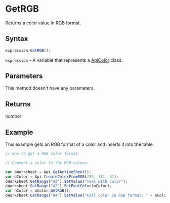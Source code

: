 # GetRGB

Returns a color value in RGB format.

## Syntax

```javascript
expression.GetRGB();
```

`expression` - A variable that represents a [ApiColor](../ApiColor.md) class.

## Parameters

This method doesn't have any parameters.

## Returns

number

## Example

This example gets an RGB format of a color and inserts it into the table.

```javascript editor-xlsx
// How to get a RGB color format.

// Convert a color to the RGB values.

var oWorksheet = Api.GetActiveSheet();
var oColor = Api.CreateColorFromRGB(255, 111, 61);
oWorksheet.GetRange("A2").SetValue("Text with color");
oWorksheet.GetRange("A2").SetFontColor(oColor);
var nColor = oColor.GetRGB();
oWorksheet.GetRange("A4").SetValue("Cell color in RGB format: " + nColor);
```
